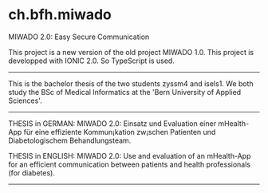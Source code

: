 # ch.bfh.miwado
MIWADO 2.0: Easy Secure Communication


This project is a new version of the old project MIWADO 1.0.
This project is developped with IONIC 2.0. So TypeScript is used.

------------------------------------------

This is the bachelor thesis of the two students zyssm4 and isels1. We both study the BSc of Medical Informatics at the 'Bern University of Applied Sciences'.

------------------------------------------

THESIS in GERMAN:
MIWADO 2.0: Einsatz und Evaluation einer mHealth-App für eine effiziente Kommun¡kation zw¡schen Patienten und
Diabetologischem Behandlungsteam.

THESIS in ENGLISH:
MIWADO 2.0: Use and evaluation of an mHealth-App for an efficient communication between patients and health professionals (for diabetes).

------------------------------------------
